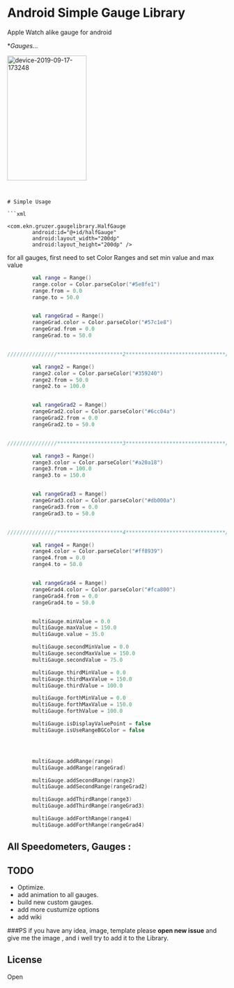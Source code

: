 # Android Simple Gauge Library

Apple Watch alike gauge for android



**Gauges...*


<a href="https://ibb.co/f9WPQrP"><img src="https://i.ibb.co/NrqH7WH/device-2019-09-17-173248.png" width="182" height="286" alt="device-2019-09-17-173248" border="0"></a>



```


# Simple Usage

```xml

<com.ekn.gruzer.gaugelibrary.HalfGauge
        android:id="@+id/halfGauge"
        android:layout_width="200dp"
        android:layout_height="200dp" />

```

for all gauges, first need to set Color Ranges and set min value and max value
```kotlin
	    val range = Range()
        range.color = Color.parseColor("#5e8fe1")
        range.from = 0.0
        range.to = 50.0


        val rangeGrad = Range()
        rangeGrad.color = Color.parseColor("#57c1e8")
        rangeGrad.from = 0.0
        rangeGrad.to = 50.0


////////////////*********************2********************************////////////////

        val range2 = Range()
        range2.color = Color.parseColor("#359240")
        range2.from = 50.0
        range2.to = 100.0


        val rangeGrad2 = Range()
        rangeGrad2.color = Color.parseColor("#6cc04a")
        rangeGrad2.from = 0.0
        rangeGrad2.to = 50.0


////////////////*********************3********************************////////////////

        val range3 = Range()
        range3.color = Color.parseColor("#a20a18")
        range3.from = 100.0
        range3.to = 150.0


        val rangeGrad3 = Range()
        rangeGrad3.color = Color.parseColor("#db000a")
        rangeGrad3.from = 0.0
        rangeGrad3.to = 50.0


////////////////*********************4********************************////////////////

        val range4 = Range()
        range4.color = Color.parseColor("#ff8939")
        range4.from = 0.0
        range4.to = 50.0


        val rangeGrad4 = Range()
        rangeGrad4.color = Color.parseColor("#fca800")
        rangeGrad4.from = 0.0
        rangeGrad4.to = 50.0


        multiGauge.minValue = 0.0
        multiGauge.maxValue = 150.0
        multiGauge.value = 35.0

        multiGauge.secondMinValue = 0.0
        multiGauge.secondMaxValue = 150.0
        multiGauge.secondValue = 75.0

        multiGauge.thirdMinValue = 0.0
        multiGauge.thirdMaxValue = 150.0
        multiGauge.thirdValue = 100.0

        multiGauge.forthMinValue = 0.0
        multiGauge.forthMaxValue = 150.0
        multiGauge.forthValue = 100.0

        multiGauge.isDisplayValuePoint = false
        multiGauge.isUseRangeBGColor = false




        multiGauge.addRange(range)
        multiGauge.addRange(rangeGrad)

        multiGauge.addSecondRange(range2)
        multiGauge.addSecondRange(rangeGrad2)

        multiGauge.addThirdRange(range3)
        multiGauge.addThirdRange(rangeGrad3)

        multiGauge.addForthRange(range4)
        multiGauge.addForthRange(rangeGrad4)

```


## All Speedometers, Gauges :



## TODO
* Optimize.
* add animation to all gauges.
* build new custom gauges.
* add more custumize options
* add wiki 

###PS
if you have any idea, image, template please **open new issue** and give me the image , and i well try to add it to the Library.

## License

Open
